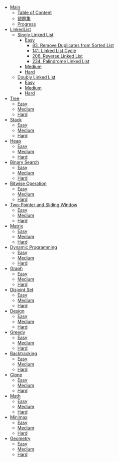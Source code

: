 <!-- docs/_sidebar.md -->

* [Main](/)
  * [Table of Content](/TableOfContent.md)
  * [错题集](/review.md)
  * [Progress](/progress.md)
* [LinkedList]()
  * [Singly Linked List]()
    * [Easy]()
      * [83. Remove Duplicates from Sorted List](LinkedList/Singly%20Linked%20List/Easy/83.%20Remove%20Duplicates%20from%20Sorted%20List.md)
      * [141. Linked List Cycle](LinkedList/Singly%20Linked%20List/Easy/141.%20Linked%20List%20Cycle.md)
      * [206. Reverse Linked List](LinkedList/Singly%20Linked%20List/Easy/206.%20Reverse%20Linked%20List.md)
      * [234. Palindrome Linked List](LinkedList/Singly%20Linked%20List/Easy/234.%20Palindrome%20Linked%20List.md)
    * [Medium]()
    * [Hard]()
  * [Doubly Linked List]()
    * [Easy]()
    * [Medium]()
    * [Hard]()
* [Tree]()
  * [Easy]()
  * [Medium]()
  * [Hard]()
* [Stack]()
  * [Easy]()
  * [Medium]()
  * [Hard]()
* [Heap]()
  * [Easy]()
  * [Medium]()
  * [Hard]()
* [Binary Search]()
  * [Easy]()
  * [Medium]()
  * [Hard]()
* [Bitwise Operation]()
  * [Easy]()
  * [Medium]()
  * [Hard]()
* [Two-Pointer and Sliding Window]()
  * [Easy]()
  * [Medium]()
  * [Hard]()
* [Matrix]()
  * [Easy]()
  * [Medium]()
  * [Hard]()
* [Dynamic Programming]()
  * [Easy]()
  * [Medium]()
  * [Hard]()
* [Graph]()
  * [Easy]()
  * [Medium]()
  * [Hard]()
* [Disjoint Set]()
  * [Easy]()
  * [Medium]()
  * [Hard]()
* [Design]()
  * [Easy]()
  * [Medium]()
  * [Hard]()
* [Greedy]()
  * [Easy]()
  * [Medium]()
  * [Hard]()
* [Backtracking]()
  * [Easy]()
  * [Medium]()
  * [Hard]()
* [Clone]()
  * [Easy]()
  * [Medium]()
  * [Hard]()
* [Math]()
  * [Easy]()
  * [Medium]()
  * [Hard]()
* [Minimax]()
  * [Easy]()
  * [Medium]()
  * [Hard]()
* [Geometry]()
  * [Easy]()
  * [Medium]()
  * [Hard]()